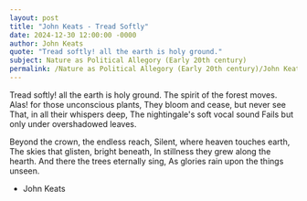 ```yaml
---
layout: post
title: "John Keats - Tread Softly"
date: 2024-12-30 12:00:00 -0000
author: John Keats
quote: "Tread softly! all the earth is holy ground."
subject: Nature as Political Allegory (Early 20th century)
permalink: /Nature as Political Allegory (Early 20th century)/John Keats/John Keats - Tread Softly
---
```


Tread softly! all the earth is holy ground.
The spirit of the forest moves.
Alas! for those unconscious plants,
They bloom and cease, but never see
That, in all their whispers deep,
The nightingale's soft vocal sound
Fails but only under overshadowed leaves.

Beyond the crown, the endless reach,
Silent, where heaven touches earth,
The skies that glisten, bright beneath,
In stillness they grew along the hearth.
And there the trees eternally sing,
As glories rain upon the things unseen.

- John Keats
